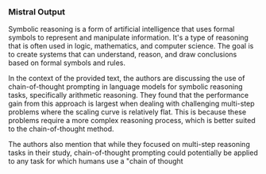 ### Mistral Output
Symbolic reasoning is a form of artificial intelligence that uses formal symbols to represent and manipulate information. It's a type of reasoning that is often used in logic, mathematics, and computer science. The goal is to create systems that can understand, reason, and draw conclusions based on formal symbols and rules.

In the context of the provided text, the authors are discussing the use of chain-of-thought prompting in language models for symbolic reasoning tasks, specifically arithmetic reasoning. They found that the performance gain from this approach is largest when dealing with challenging multi-step problems where the scaling curve is relatively flat. This is because these problems require a more complex reasoning process, which is better suited to the chain-of-thought method.

The authors also mention that while they focused on multi-step reasoning tasks in their study, chain-of-thought prompting could potentially be applied to any task for which humans use a "chain of thought

